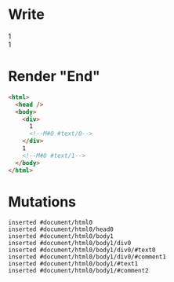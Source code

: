 # Write
  <div>1<!M#0 #text/0></div>1<!M#0 #text/1>


# Render "End"
```html
<html>
  <head />
  <body>
    <div>
      1
      <!--M#0 #text/0-->
    </div>
    1
    <!--M#0 #text/1-->
  </body>
</html>
```

# Mutations
```
inserted #document/html0
inserted #document/html0/head0
inserted #document/html0/body1
inserted #document/html0/body1/div0
inserted #document/html0/body1/div0/#text0
inserted #document/html0/body1/div0/#comment1
inserted #document/html0/body1/#text1
inserted #document/html0/body1/#comment2
```
